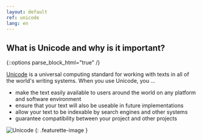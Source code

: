 ```yaml
---
layout: default
ref: unicode
lang: en
---
```

## What is Unicode and why is it important?

{::options parse_block_html="true" /}
<div class="row"><div class="col-md-9">

[Unicode](http://unicode.org/) is a universal computing standard for working with texts in all of the world's 
writing systems. When you use Unicode, you ...

* make the text easily available to users around the world on any platform and software environment
* ensure that your text will also be useable in future implementations
* allow your text to be indexable by search engines and other systems
* guarantee compatibility between your project and other projects

</div><div class="col-md-3 hidden-sm-down">
  
![Unicode](https://upload.wikimedia.org/wikipedia/commons/a/ab/Unicode_logo.svg)
{: .featurette-image }

</div></div>
